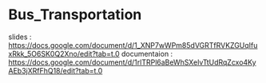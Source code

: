 # Bus_Transportation

slides : https://docs.google.com/document/d/1_XNP7wWPm85dVGRTfRVKZGUqIfuxRkk_5O6SK0Q2Xno/edit?tab=t.0 
documentaion : https://docs.google.com/document/d/1rlTRPl6aBeWhSXelvTtUdRqZcxo4KyAEb3jXRfFhQ18/edit?tab=t.0 
